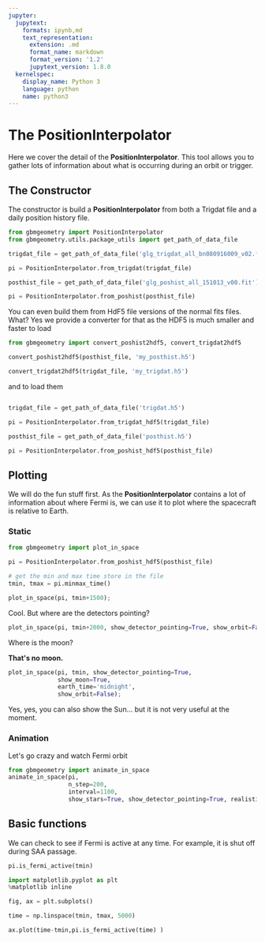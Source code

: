 ```yaml
---
jupyter:
  jupytext:
    formats: ipynb,md
    text_representation:
      extension: .md
      format_name: markdown
      format_version: '1.2'
      jupytext_version: 1.8.0
  kernelspec:
    display_name: Python 3
    language: python
    name: python3
---
```


# The PositionInterpolator

Here we cover the detail of the **PositionInterpolator**. This tool allows you to gather lots of information about what is occurring during an orbit or trigger.


## The Constructor
The constructor is build a **PositionInterpolator** from both a Trigdat file and a daily position history file. 

```python
from gbmgeometry import PositionInterpolator
from gbmgeometry.utils.package_utils import get_path_of_data_file

trigdat_file = get_path_of_data_file('glg_trigdat_all_bn080916009_v02.fit')

pi = PositionInterpolator.from_trigdat(trigdat_file)

posthist_file = get_path_of_data_file('glg_poshist_all_151013_v00.fit')

pi = PositionInterpolator.from_poshist(posthist_file)
```

You can even build them from HdF5 file versions of the normal fits files. What? Yes we provide a converter for that as the HDF5 is much smaller and faster to load

```python
from gbmgeometry import convert_poshist2hdf5, convert_trigdat2hdf5

convert_poshist2hdf5(posthist_file, 'my_posthist.h5')

convert_trigdat2hdf5(trigdat_file, 'my_trigdat.h5')
```

and to load them

```python

trigdat_file = get_path_of_data_file('trigdat.h5')

pi = PositionInterpolator.from_trigdat_hdf5(trigdat_file)

posthist_file = get_path_of_data_file('posthist.h5')

pi = PositionInterpolator.from_poshist_hdf5(posthist_file)
```

## Plotting
We will do the fun stuff first. As the **PositionInterpolator** contains a lot of information about where Fermi is, we can use it to plot where the spacecraft is relative to Earth.




### Static

```python
from gbmgeometry import plot_in_space

pi = PositionInterpolator.from_poshist_hdf5(posthist_file)

# get the min and max time store in the file
tmin, tmax = pi.minmax_time()

plot_in_space(pi, tmin+1500);
```

Cool. But where are the detectors pointing?

```python
plot_in_space(pi, tmin+2000, show_detector_pointing=True, show_orbit=False, earth_time='day');
```

Where is the moon? 

**That's no moon.**

```python
plot_in_space(pi, tmin, show_detector_pointing=True,
              show_moon=True, 
              earth_time='midnight',
              show_orbit=False);
```

Yes, yes, you can also show the Sun... but it is not very useful at the moment.


### Animation

Let's go crazy and watch Fermi orbit

```python
from gbmgeometry import animate_in_space
animate_in_space(pi,
                 n_step=200,
                 interval=1100,
                 show_stars=True, show_detector_pointing=True, realistic=True, earth_time='day');
```

## Basic functions

We can check to see if Fermi is active at any time. For example, it is shut off during SAA passage.

```python
pi.is_fermi_active(tmin)
```

```python
import matplotlib.pyplot as plt
%matplotlib inline

fig, ax = plt.subplots()

time = np.linspace(tmin, tmax, 5000)

ax.plot(time-tmin,pi.is_fermi_active(time) )
```

```python

```
